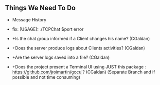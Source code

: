 ## Things We Need To Do 

- Message History

- fix: [USAGE]: ./TCPChat $port error

- +Is the chat group informed if a Client changes his name? (CGaldan)

- +Does the server produce logs about Clients activities? (CGaldan)

- +Are the server logs saved into a file? (CGaldan)

- +Does the project present a Terminal UI using JUST this package : https://github.com/jroimartin/gocui? (CGaldan) (Separate Branch and if possible and not time consuming)
